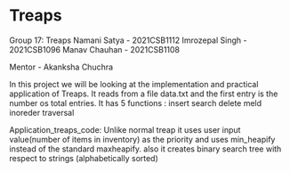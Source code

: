 # Treaps

Group 17: Treaps
Namani Satya - 2021CSB1112
Imrozepal Singh - 2021CSB1096
Manav Chauhan - 2021CSB1108

Mentor - Akanksha Chuchra

In this project we will be looking at the implementation and practical application of Treaps. It reads from a file data.txt and the first entry is the number os total entries.
    It has 5 functions :
    insert 
    search 
    delete
    meld
    inoreder traversal
    
Application_treaps_code: 
    Unlike normal treap it uses user input value(number of items in inventory) as the priority and uses min_heapify instead of the standard maxheapify.
    also it creates binary search tree with respect to strings (alphabetically sorted)
